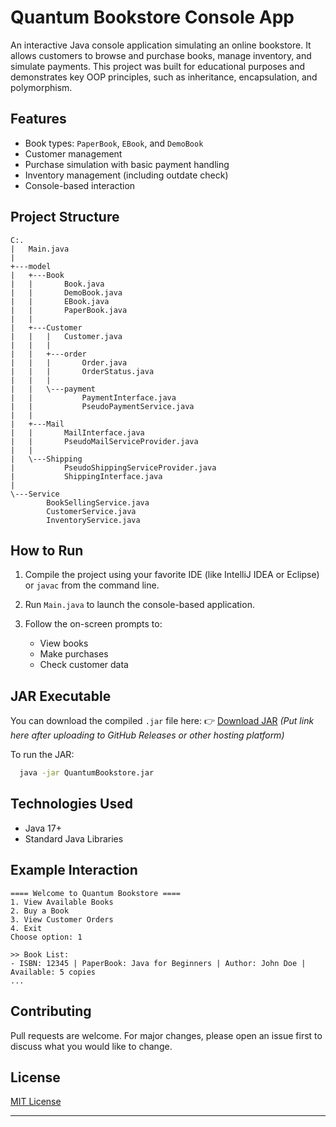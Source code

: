 # Quantum Bookstore Console App

An interactive Java console application simulating an online bookstore. It allows customers to browse and purchase books, manage inventory, and simulate payments. This project was built for educational purposes and demonstrates key OOP principles, such as inheritance, encapsulation, and polymorphism.

## Features

* Book types: `PaperBook`, `EBook`, and `DemoBook`
* Customer management
* Purchase simulation with basic payment handling
* Inventory management (including outdate check)
* Console-based interaction

## Project Structure

```plaintext
C:.
|   Main.java
|   
+---model
|   +---Book
|   |       Book.java
|   |       DemoBook.java
|   |       EBook.java
|   |       PaperBook.java
|   |       
|   +---Customer
|   |   |   Customer.java
|   |   |   
|   |   +---order
|   |   |       Order.java
|   |   |       OrderStatus.java
|   |   |
|   |   \---payment
|   |           PaymentInterface.java
|   |           PseudoPaymentService.java
|   |
|   +---Mail
|   |       MailInterface.java
|   |       PseudoMailServiceProvider.java
|   |
|   \---Shipping
|           PseudoShippingServiceProvider.java
|           ShippingInterface.java
|
\---Service
        BookSellingService.java
        CustomerService.java
        InventoryService.java
```

## How to Run

1. Compile the project using your favorite IDE (like IntelliJ IDEA or Eclipse) or `javac` from the command line.
2. Run `Main.java` to launch the console-based application.
3. Follow the on-screen prompts to:

    * View books
    * Make purchases
    * Check customer data

## JAR Executable

You can download the compiled `.jar` file here:
👉 [Download JAR](#) *(Put link here after uploading to GitHub Releases or other hosting platform)*

To run the JAR:

```bash
  java -jar QuantumBookstore.jar
```

## Technologies Used

* Java 17+
* Standard Java Libraries

## Example Interaction

```
==== Welcome to Quantum Bookstore ====
1. View Available Books
2. Buy a Book
3. View Customer Orders
4. Exit
Choose option: 1

>> Book List:
- ISBN: 12345 | PaperBook: Java for Beginners | Author: John Doe | Available: 5 copies
...
```

## Contributing

Pull requests are welcome. For major changes, please open an issue first to discuss what you would like to change.

## License

[MIT License](LICENSE)

---